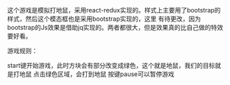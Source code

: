 这个游戏是模拟打地鼠，采用react-redux实现的。样式上主要用了bootstrap的样式，然后这个模态框也是采用bootstrap实现的，这里 有待更改，因为bootstrap的Js效果是借助jq实现的。两者都很大，但是效果真的比自己做的特效要好看。

游戏规则：

start键开始游戏，此时方块会有部分改变成绿色，这个就是地鼠，我们的目标就是打地鼠
点击绿色区域，会打到地鼠
按键pause可以暂停游戏
